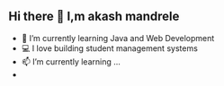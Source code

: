 ## Hi there 👋 I,m akash mandrele
- 🌱 I’m currently learning Java and Web Development
- 💻 I love building student management systems
- 📫 I’m currently learning ...
- 


<!--
**akashmandrele/akashmandrele** is a ✨ _special_ ✨ repository because its `README.md` (this file) appears on your GitHub profile.

Here are some ideas to get you started:

- 🔭 I’m currently working on ...
- 🌱 I’m currently learning ...
- 👯 I’m looking to collaborate on ...
- 🤔 I’m looking for help with ...
- 💬 Ask me about ...
- 📫 How to reach me: ...
- 😄 Pronouns: ...
- ⚡ Fun fact: ...
-->
